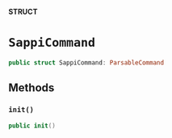 **STRUCT**

# `SappiCommand`

```swift
public struct SappiCommand: ParsableCommand
```

## Methods
### `init()`

```swift
public init()
```
